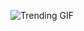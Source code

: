 
<!-- GIF_SECTION -->
![Trending GIF](https://media2.giphy.com/media/v1.Y2lkPThiYjIxNzcybzJqZGJyNWgwa2dtZ3M0bzBja3g4bzdhajRvaTZ3bWxuMDRtN3hzdCZlcD12MV9naWZzX3NlYXJjaCZjdD1n/3ohs814r2VtQYQWxkQ/giphy.gif)
<!-- END_GIF_SECTION -->
